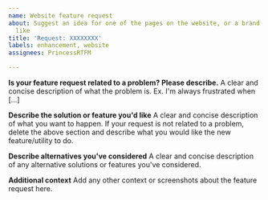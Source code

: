 ```yaml
---
name: Website feature request
about: Suggest an idea for one of the pages on the website, or a brand new page you'd
  like
title: 'Request: XXXXXXXX'
labels: enhancement, website
assignees: PrincessRTFM

---
```


**Is your feature request related to a problem? Please describe.**
A clear and concise description of what the problem is. Ex. I'm always frustrated when [...]

**Describe the solution or feature you'd like**
A clear and concise description of what you want to happen. If your request is not related to a problem, delete the above section and describe what you would like the new feature/utility to do.

**Describe alternatives you've considered**
A clear and concise description of any alternative solutions or features you've considered.

**Additional context**
Add any other context or screenshots about the feature request here.
